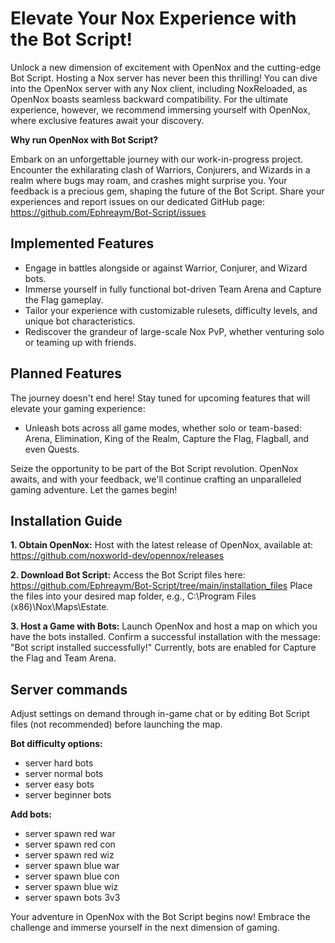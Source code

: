 # Elevate Your Nox Experience with the Bot Script!
Unlock a new dimension of excitement with OpenNox and the cutting-edge Bot Script. Hosting a Nox server has never been this thrilling! You can dive into the OpenNox server with any Nox client, including NoxReloaded, as OpenNox boasts seamless backward compatibility. For the ultimate experience, however, we recommend immersing yourself with OpenNox, where exclusive features await your discovery.

**Why run OpenNox with Bot Script?**

Embark on an unforgettable journey with our work-in-progress project. Encounter the exhilarating clash of Warriors, Conjurers, and Wizards in a realm where bugs may roam, and crashes might surprise you. Your feedback is a precious gem, shaping the future of the Bot Script. Share your experiences and report issues on our dedicated GitHub page: https://github.com/Ephreaym/Bot-Script/issues

## Implemented Features
- Engage in battles alongside or against Warrior, Conjurer, and Wizard bots.
- Immerse yourself in fully functional bot-driven Team Arena and Capture the Flag gameplay.
- Tailor your experience with customizable rulesets, difficulty levels, and unique bot characteristics.
- Rediscover the grandeur of large-scale Nox PvP, whether venturing solo or teaming up with friends.

## Planned Features
The journey doesn't end here! Stay tuned for upcoming features that will elevate your gaming experience:

- Unleash bots across all game modes, whether solo or team-based: Arena, Elimination, King of the Realm, Capture the Flag, Flagball, and even Quests.

Seize the opportunity to be part of the Bot Script revolution. OpenNox awaits, and with your feedback, we'll continue crafting an unparalleled gaming adventure. Let the games begin! 

## Installation Guide
**1. Obtain OpenNox:** Host with the latest release of OpenNox, available at: https://github.com/noxworld-dev/opennox/releases

**2. Download Bot Script:**
Access the Bot Script files here: https://github.com/Ephreaym/Bot-Script/tree/main/installation_files Place the files into your desired map folder, e.g., C:\Program Files (x86)\Nox\Maps\Estate.

**3. Host a Game with Bots:**
Launch OpenNox and host a map on which you have the bots installed. Confirm a successful installation with the message: "Bot script installed successfully!" Currently, bots are enabled for Capture the Flag and Team Arena.

## Server commands

Adjust settings on demand through in-game chat or by editing Bot Script files (not recommended) before launching the map.

**Bot difficulty options:**
- server hard bots
- server normal bots
- server easy bots
- server beginner bots

**Add bots:**
- server spawn red war
- server spawn red con
- server spawn red wiz
- server spawn blue war
- server spawn blue con
- server spawn blue wiz
- server spawn bots 3v3

Your adventure in OpenNox with the Bot Script begins now! Embrace the challenge and immerse yourself in the next dimension of gaming.
